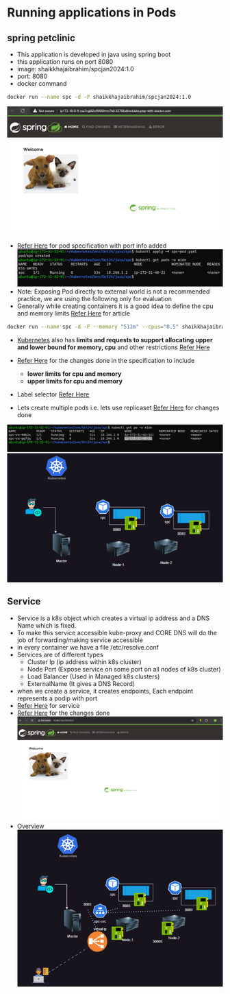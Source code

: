 # Running applications in Pods

## spring petclinic

* This application is developed in java using spring boot
* this application runs on port 8080
* image: shaikkhajaibrahim/spcjan2024:1.0
* port: 8080
* docker command

```bash
docker run --name spc -d -P shaikkhajaibrahim/spcjan2024:1.0
```

![Preview](images/k8s16.png)

* [Refer Here](https://github.com/rithwiksrivastav4/kubernetes/commit/75af7b4c0eabe8e546b2bbe5b99b0842a341e6dc) for pod specification with port info added
![Preview](images/k8s17.png)
* Note: Exposing Pod directly to external world is not a recommended practice, we are using the following only for evaluation
* Generally while creating containers it is a good idea to define the cpu and memory limits [Refer Here](https://directdevops.blog/2019/10/07/docker-logging-docker-memory-cpu-restrictions/) for article

```bash
docker run --name spc -d -P --memory "512m" --cpus="0.5" shaikkhajaibrahim/spcjan2024:1.0
```

* [Kubernetes](https://kubernetes.io/docs/concepts/configuration/manage-resources-containers/) also has **limits and requests to support allocating upper and lower bound for memory, cpu** and other restrictions [Refer Here](https://kubernetes.io/docs/concepts/configuration/manage-resources-containers/)

* [Refer Here](https://github.com/rithwiksrivastav4/kubernetes/commit/0cd9588aa26172e668d4942f5b8d390dc6f88b43) for the changes done in the specification to include
  * **lower limits for cpu and memory**
  * **upper limits for cpu and memory**

* Label selector [Refer Here](https://kubernetes.io/docs/concepts/overview/working-with-objects/labels/#label-selectors)
* Lets create multiple pods i.e. lets use replicaset [Refer Here](https://github.com/rithwiksrivastav4/kubernetes/commit/7cd0014e76e07768536a6087f85fbcf077ad0d60) for changes done

![Preview](images/k8s19.png)
![Preview](images/k8s18.png)

## Service

* Service is a k8s object which creates a virtual ip address and a DNS Name which is fixed.
* To make this service accessible kube-proxy and CORE DNS will do the job of forwarding/making service accessible
* in every container we have a file /etc/resolve.conf
* Services are of different types
  * Cluster Ip (ip address within k8s cluster)
  * Node Port (Expose service on some port on all nodes of k8s cluster)
  * Load Balancer (Used in Managed k8s clusters)
  * ExternalName (It gives a DNS Record)
* when we create a service, it creates endpoints, Each endpoint represents a podip with port
* [Refer Here](https://kubernetes.io/docs/concepts/services-networking/service/) for service
* [Refer Here](https://github.com/rithwiksrivastav4/kubernetes/commit/4739e3553d960d1a4b87e3aa92e3513b39b43774) for the changes done
![Preview](images/k8s20.png)
* Overview
![Preview](images/k8s21.png)
